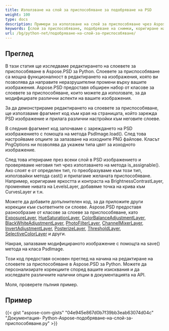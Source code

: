 ```yaml
---
title: Използване на слой за приспособяване за подобряване на PSD
weight: 100
type: docs
description: Примери за използване на слой за приспособяване чрез Aspose.PSD за Python
keywords: [слой за приспособяване, подобряване на снимки, коригиране на кривки, подобряване на нивата, инверсия, филтър за снимки, psd api, python, примерен код]
url: /bg/python-net/подобряване-на-слой-за-приспособяване/
---
```


## **Преглед**

В тази статия ще изследваме редактирането на слоевете за приспособяване в Aspose.PSD за Python. Слоевете за приспособяване са мощна функционалност в редактирането на изображения, която ви позволява да направите неразрушителни промени върху вашите изображения. Aspose.PSD предоставя обширен набор от класове за слоевете за приспособяване, които можете да използвате, за да модифицирате различни аспекти на вашите изображения.

За да демонстрираме редактирането на слоевете за приспособяване, ще използваме фрагмент код към края на страницата, който зарежда PSD изображение и прилага различни настройки към неговите слоеве.

В следния фрагмент код започваме с зареждането на PSD изображението с помощта на метода PsdImage.load(). След това настройваме опциите за запазване на изходните PNG файлове. Класът PngOptions ни позволява да укажем типа цвят за изходното изображение.

След това итерираме през всеки слой в PSD изображението и проверяваме неговия тип чрез използването на метода is_assignable(). Ако слоят е от определен тип, го преобразуваме към този тип, използвайки метода cast() и прилагаме желаната приспособяване. Например, коригираме яркостта и контраста на BrightnessContrastLayer, променяме нивата на LevelsLayer, добавяме точка на крива към CurvesLayer и т.н.

Можете да добавите допълнителен код, за да приложите други корекции към съответните си слоеве. Aspose.PSD предоставя разнообразие от класове за слоеве за приспособяване, като [ExposureLayer](https://reference.aspose.com/psd/python-net/aspose.psd.fileformats.psd.layers.adjustmentlayers/exposurelayer), [HueSaturationLayer](https://reference.aspose.com/psd/python-net/aspose.psd.fileformats.psd.layers.adjustmentlayers/HueSaturationLayer), [ColorBalanceAdjustmentLayer](https://reference.aspose.com/psd/python-net/aspose.psd.fileformats.psd.layers.adjustmentlayers/ColorBalanceAdjustmentLayer), [BlackWhiteAdjustmentLayer](https://reference.aspose.com/psd/python-net/aspose.psd.fileformats.psd.layers.adjustmentlayers/BlackWhiteAdjustmentLayer), [PhotoFilterLayer](https://reference.aspose.com/psd/python-net/aspose.psd.fileformats.psd.layers.adjustmentlayers/PhotoFilterLayer), [ChannelMixerLayer](https://reference.aspose.com/psd/python-net/aspose.psd.fileformats.psd.layers.adjustmentlayers/ChannelMixerLayer), [InvertAdjustmentLayer](https://reference.aspose.com/psd/python-net/aspose.psd.fileformats.psd.layers.adjustmentlayers/InvertAdjustmentLayer), [PosterizeLayer](https://reference.aspose.com/psd/python-net/aspose.psd.fileformats.psd.layers.adjustmentlayers/PosterizeLayer), [ThresholdLayer](https://reference.aspose.com/psd/python-net/aspose.psd.fileformats.psd.layers.adjustmentlayers/ThresholdLayer), [SelectiveColorLayer](https://reference.aspose.com/psd/python-net/aspose.psd.fileformats.psd.layers.adjustmentlayers/SelectiveColorLayer) и други.

Накрая, запазваме модифицираното изображение с помощта на save() метода на класа PsdImage.

Този код предоставя основен преглед на начина на редактиране на слоевете за приспособяване в Aspose.PSD за Python. Можете да персонализирате корекциите според вашите изисквания и да изследвате различните налични опции в документацията на API.

Моля, проверете пълния пример.

## **Пример**
{{< gist "aspose-com-gists" "04e945e867d0b7f39bb3eab63074d04c" "Документация- Python-Aspose-подобряване-на-слой-за-приспособяване.py" >}}